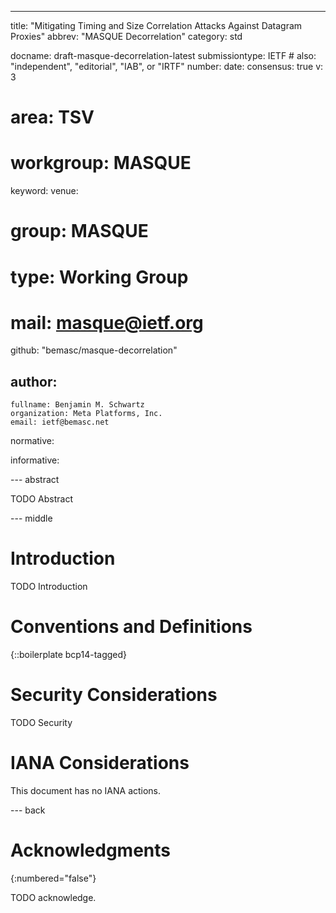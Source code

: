 ---
title: "Mitigating Timing and Size Correlation Attacks Against Datagram Proxies"
abbrev: "MASQUE Decorrelation"
category: std

docname: draft-masque-decorrelation-latest
submissiontype: IETF  # also: "independent", "editorial", "IAB", or "IRTF"
number:
date:
consensus: true
v: 3
# area: TSV
# workgroup: MASQUE
keyword:
venue:
#  group: MASQUE
#  type: Working Group
#  mail: masque@ietf.org
  github: "bemasc/masque-decorrelation"

author:
 -
    fullname: Benjamin M. Schwartz
    organization: Meta Platforms, Inc.
    email: ietf@bemasc.net

normative:

informative:


--- abstract

TODO Abstract


--- middle

# Introduction

TODO Introduction


# Conventions and Definitions

{::boilerplate bcp14-tagged}


# Security Considerations

TODO Security


# IANA Considerations

This document has no IANA actions.


--- back

# Acknowledgments
{:numbered="false"}

TODO acknowledge.
